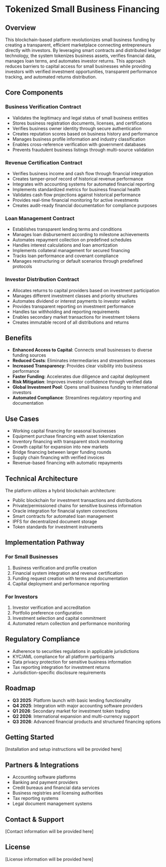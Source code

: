 # Tokenized Small Business Financing

## Overview

This blockchain-based platform revolutionizes small business funding by creating a transparent, efficient marketplace connecting entrepreneurs directly with investors. By leveraging smart contracts and distributed ledger technology, the system tokenizes business assets, verifies financial data, manages loan terms, and automates investor returns. This approach reduces barriers to capital access for small businesses while providing investors with verified investment opportunities, transparent performance tracking, and automated returns distribution.

## Core Components

### Business Verification Contract
- Validates the legitimacy and legal status of small business entities
- Stores business registration documents, licenses, and certifications
- Verifies business owner identity through secure authentication
- Creates reputation scores based on business history and performance
- Manages business profile information and industry classification
- Enables cross-reference verification with government databases
- Prevents fraudulent business listings through multi-source validation

### Revenue Certification Contract
- Verifies business income and cash flow through financial integration
- Creates tamper-proof record of historical revenue performance
- Integrates with accounting systems for automated financial reporting
- Implements standardized metrics for business financial health
- Validates cash flow projections against historical performance
- Provides real-time financial monitoring for active investments
- Creates audit-ready financial documentation for compliance purposes

### Loan Management Contract
- Establishes transparent lending terms and conditions
- Manages loan disbursement according to milestone achievements
- Automates repayment collection on predefined schedules
- Handles interest calculations and loan amortization
- Implements collateral management for secured financing
- Tracks loan performance and covenant compliance
- Manages restructuring or default scenarios through predefined protocols

### Investor Distribution Contract
- Allocates returns to capital providers based on investment participation
- Manages different investment classes and priority structures
- Automates dividend or interest payments to investor wallets
- Provides transparent reporting on investment performance
- Handles tax withholding and reporting requirements
- Enables secondary market transactions for investment tokens
- Creates immutable record of all distributions and returns

## Benefits

- **Enhanced Access to Capital**: Connects small businesses to diverse funding sources
- **Reduced Costs**: Eliminates intermediaries and streamlines processes
- **Increased Transparency**: Provides clear visibility into business performance
- **Faster Funding**: Accelerates due diligence and capital deployment
- **Risk Mitigation**: Improves investor confidence through verified data
- **Global Investment Pool**: Opens small business funding to international investors
- **Automated Compliance**: Streamlines regulatory reporting and documentation

## Use Cases

- Working capital financing for seasonal businesses
- Equipment purchase financing with asset tokenization
- Inventory financing with transparent stock monitoring
- Growth capital for expansion into new markets
- Bridge financing between larger funding rounds
- Supply chain financing with verified invoices
- Revenue-based financing with automatic repayments

## Technical Architecture

The platform utilizes a hybrid blockchain architecture:
- Public blockchain for investment transactions and distributions
- Private/permissioned chains for sensitive business information
- Oracle integration for financial system connections
- Smart contracts for automated loan management
- IPFS for decentralized document storage
- Token standards for investment instruments

## Implementation Pathway

### For Small Businesses
1. Business verification and profile creation
2. Financial system integration and revenue certification
3. Funding request creation with terms and documentation
4. Capital deployment and performance reporting

### For Investors
1. Investor verification and accreditation
2. Portfolio preference configuration
3. Investment selection and capital commitment
4. Automated return collection and performance monitoring

## Regulatory Compliance

- Adherence to securities regulations in applicable jurisdictions
- KYC/AML compliance for all platform participants
- Data privacy protection for sensitive business information
- Tax reporting integration for investment returns
- Jurisdiction-specific disclosure requirements

## Roadmap

- **Q3 2025**: Platform launch with basic lending functionality
- **Q4 2025**: Integration with major accounting software providers
- **Q1 2026**: Secondary market for investment token trading
- **Q2 2026**: International expansion and multi-currency support
- **Q3 2026**: Advanced financial products and structured financing options

## Getting Started

[Installation and setup instructions will be provided here]

## Partners & Integrations

- Accounting software platforms
- Banking and payment providers
- Credit bureaus and financial data services
- Business registries and licensing authorities
- Tax reporting systems
- Legal document management systems

## Contact & Support

[Contact information will be provided here]

## License

[License information will be provided here]
